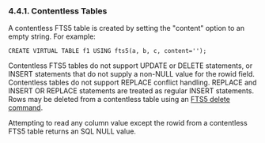 ### 4\.4\.1\. Contentless Tables


 A contentless FTS5 table is created by setting the "content" option to
an empty string. For example:




```
CREATE VIRTUAL TABLE f1 USING fts5(a, b, c, content='');

```

 Contentless FTS5 tables do not support UPDATE or DELETE statements, or
INSERT statements that do not supply a non\-NULL value for the rowid field.
Contentless tables do not support REPLACE conflict handling. REPLACE
and INSERT OR REPLACE statements are treated as regular INSERT statements.
Rows may be deleted from a contentless table using an [FTS5 delete command](fts5.html#the_delete_command).



 Attempting to read any column value except the rowid from a contentless
FTS5 table returns an SQL NULL value.





